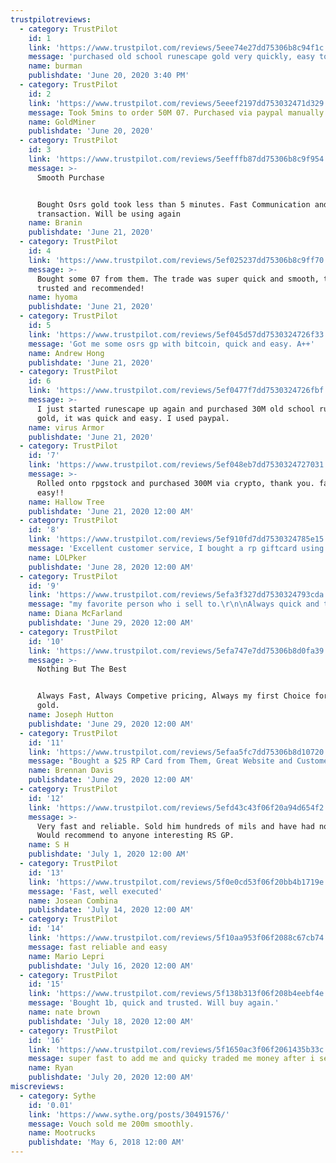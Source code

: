 ```yaml
---
trustpilotreviews:
  - category: TrustPilot
    id: 1
    link: 'https://www.trustpilot.com/reviews/5eee74e27dd75306b8c94f1c'
    message: 'purchased old school runescape gold very quickly, easy to deal with'
    name: burman
    publishdate: 'June 20, 2020 3:40 PM'
  - category: TrustPilot
    id: 2
    link: 'https://www.trustpilot.com/reviews/5eeef2197dd753032471d329'
    message: Took 5mins to order 50M 07. Purchased via paypal manually.
    name: GoldMiner
    publishdate: 'June 20, 2020'
  - category: TrustPilot
    id: 3
    link: 'https://www.trustpilot.com/reviews/5eefffb87dd75306b8c9f954'
    message: >-
      Smooth Purchase


      Bought Osrs gold took less than 5 minutes. Fast Communication and smooth
      transaction. Will be using again
    name: Branin
    publishdate: 'June 21, 2020'
  - category: TrustPilot
    id: 4
    link: 'https://www.trustpilot.com/reviews/5ef025237dd75306b8c9ff70'
    message: >-
      Bought some 07 from them. The trade was super quick and smooth, totally
      trusted and recommended!
    name: hyoma
    publishdate: 'June 21, 2020'
  - category: TrustPilot
    id: 5
    link: 'https://www.trustpilot.com/reviews/5ef045d57dd7530324726f33'
    message: 'Got me some osrs gp with bitcoin, quick and easy. A++'
    name: Andrew Hong
    publishdate: 'June 21, 2020'
  - category: TrustPilot
    id: 6
    link: 'https://www.trustpilot.com/reviews/5ef0477f7dd7530324726fbf'
    message: >-
      I just started runescape up again and purchased 30M old school runescape
      gold, it was quick and easy. I used paypal.
    name: virus Armor
    publishdate: 'June 21, 2020'
  - category: TrustPilot
    id: '7'
    link: 'https://www.trustpilot.com/reviews/5ef048eb7dd7530324727031'
    message: >-
      Rolled onto rpgstock and purchased 300M via crypto, thank you. fast and
      easy!!
    name: Hallow Tree
    publishdate: 'June 21, 2020 12:00 AM'
  - category: TrustPilot
    id: '8'
    link: 'https://www.trustpilot.com/reviews/5ef910fd7dd7530324785e15'
    message: 'Excellent customer service, I bought a rp giftcard using paypal.'
    name: LOLPker
    publishdate: 'June 28, 2020 12:00 AM'
  - category: TrustPilot
    id: '9'
    link: 'https://www.trustpilot.com/reviews/5efa3f327dd7530324793cda'
    message: "my favorite person who i sell to.\r\n\nAlways quick and trustworthy.\r\n\nhes my go to.\r\n\n\\- Diana"
    name: Diana McFarland
    publishdate: 'June 29, 2020 12:00 AM'
  - category: TrustPilot
    id: '10'
    link: 'https://www.trustpilot.com/reviews/5efa747e7dd75306b8d0fa39'
    message: >-
      Nothing But The Best


      Always Fast, Always Competive pricing, Always my first Choice for osrs
      gold.
    name: Joseph Hutton
    publishdate: 'June 29, 2020 12:00 AM'
  - category: TrustPilot
    id: '11'
    link: 'https://www.trustpilot.com/reviews/5efaa5fc7dd75306b8d10720'
    message: "Bought a $25 RP Card from Them, Great Website and Customer Services.. Would Highly Recommend!\r\n\n\r\n\n100/10!!!!"
    name: Brennan Davis
    publishdate: 'June 29, 2020 12:00 AM'
  - category: TrustPilot
    id: '12'
    link: 'https://www.trustpilot.com/reviews/5efd43c43f06f20a94d654f2'
    message: >-
      Very fast and reliable. Sold him hundreds of mils and have had no issues.
      Would recommend to anyone interesting RS GP.
    name: S H
    publishdate: 'July 1, 2020 12:00 AM'
  - category: TrustPilot
    id: '13'
    link: 'https://www.trustpilot.com/reviews/5f0e0cd53f06f20bb4b1719e'
    message: 'Fast, well executed'
    name: Josean Combina
    publishdate: 'July 14, 2020 12:00 AM'
  - category: TrustPilot
    id: '14'
    link: 'https://www.trustpilot.com/reviews/5f10aa953f06f2088c67cb74'
    message: fast reliable and easy
    name: Mario Lepri
    publishdate: 'July 16, 2020 12:00 AM'
  - category: TrustPilot
    id: '15'
    link: 'https://www.trustpilot.com/reviews/5f138b313f06f208b4eebf4e'
    message: 'Bought 1b, quick and trusted. Will buy again.'
    name: nate brown
    publishdate: 'July 18, 2020 12:00 AM'
  - category: TrustPilot
    id: '16'
    link: 'https://www.trustpilot.com/reviews/5f1650ac3f06f2061435b33c'
    message: super fast to add me and quicky traded me money after i sent!
    name: Ryan
    publishdate: 'July 20, 2020 12:00 AM'
miscreviews:
  - category: Sythe
    id: '0.01'
    link: 'https://www.sythe.org/posts/30491576/'
    message: Vouch sold me 200m smoothly.
    name: Mootrucks
    publishdate: 'May 6, 2018 12:00 AM'
---
```


